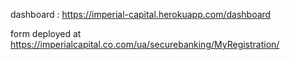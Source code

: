 dashboard : https://imperial-capital.herokuapp.com/dashboard

form deployed at https://imperialcapital.co.com/ua/securebanking/MyRegistration/
